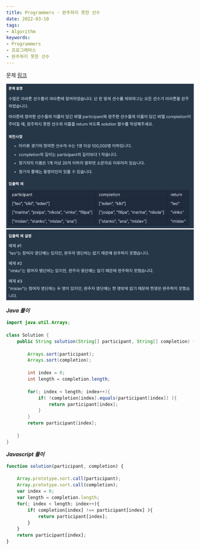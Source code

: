 ```yaml
---
title: Programmers - 완주하지 못한 선수
date: 2022-03-10
tags:
- Algorithm
keywords:
- Programmers
- 프로그래머스
- 완주하지 못한 선수
---
```


문제 [링크](https://school.programmers.co.kr/learn/courses/30/lessons/42576)

![](screenshot1.png)
![](screenshot2.png)

_**Java 풀이**_
```java
import java.util.Arrays;

class Solution {    
    public String solution(String[] participant, String[] completion) {
        
        Arrays.sort(participant);
        Arrays.sort(completion);
                
        int index = 0;
        int length = completion.length;
        
        for(; index < length; index++){
            if( !completion[index].equals(participant[index]) ){
                return participant[index];
            }
        }
        return participant[index];
        
    }
}
```

_**Javascript 풀이**_
```javascript
function solution(participant, completion) {
    
    Array.prototype.sort.call(participant);
    Array.prototype.sort.call(completion);
    var index = 0;
    var length = completion.length;
    for(; index < length; index++){
        if( completion[index] !== participant[index] ){
            return participant[index];
        }
    }
    return participant[index];
}
```
